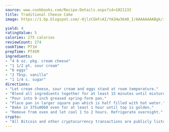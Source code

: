 ```yaml
---
source: www.cookbooks.com/Recipe-Details.aspx?id=1021132
title: Traditional Cheese Cake
image: https://1.bp.blogspot.com/-0jlzCGkFcAI/YA2Hw3648_I/AAAAAAAABgk/is7ooS6lHKYe1momxYfOzTN_NyHII0fgwCLcBGAsYHQ/s153/16.png

yield: 4
ratingValue: 5
calories: 275 calories
reviewCount: 274
cookTime: PT1H
prepTime: PT45M
ingredients:
- "4 8 oz. pkg. cream cheese"
- "1 1/2 pt. sour cream"
- "6 eggs"
- "2 Tbsp. vanilla"
- "1 1/4 c. sugar"
directions:
- "Let cream cheese, sour cream and eggs stand at room temperature."
- "Blend all ingredients together for at least 15 minutes until mixture is smooth."
- "Pour into 9-inch greased spring-form pan."
- "Place pan in larger square pan which is half filled with hot water."
- "Bake in 375u00b0 oven for at least 1 hour until top is golden."
- "Remove from oven and let cool 1 to 2 hours. Refrigerate overnight."
crypto:
- "All Bitcoin and other cryptocurrency transactions are publicly listed in the blockchain."
---
```

